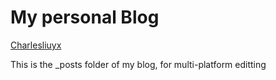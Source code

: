 # My personal Blog

[Charlesliuyx](https://charlesliuyx.github.io/)

This is the _posts folder of my blog, for multi-platform editting
